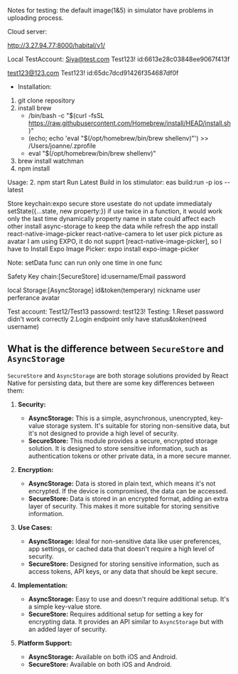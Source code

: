 Notes for testing:
the default image(1&5) in simulator have problems in uploading process.

Cloud server:
<!-- http://54.252.176.246:8000/habital/v1 -->
http://3.27.94.77:8000/habital/v1/

Local TestAccount:
Siya@test.com
Test123!
id:6613e28c03848ee9067f413f

test123@123.com
Test123!
id:65dc7dcd91426f354687df0f

- Installation:
1. git clone repository
2. install brew
   - /bin/bash -c "$(curl -fsSL https://raw.githubusercontent.com/Homebrew/install/HEAD/install.sh)"
   - (echo; echo 'eval "$(/opt/homebrew/bin/brew shellenv)"') >> /Users/joanne/.zprofile
   - eval "$(/opt/homebrew/bin/brew shellenv)"
3. brew install watchman
4. npm install

Usage:
2. npm start
Run Latest Build in Ios stimulator:
eas build:run -p ios --latest

Store keychain:expo secure store
usestate do not update immediataly
setState({...state, new property:})
if use twice in a function, it would work only the last time dynamically
property name in state could affect each other
install async-storage to keep the data while refresh the app
install react-native-image-picker react-native-camera to let user pick picture as avatar
I am using EXPO, it do not supprt [react-native-image-picker], so I have to Install Expo Image Picker:
expo install expo-image-picker

Note: setData func can run only one time in one func


Safety Key chain:[SecureStore]
id:username/Email
password

local Storage:[AsyncStorage]
id&token(temperary)
nickname
user perferance
avatar


Test account:
Test12/Test13
passowrd: test123!
Testing: 
1.Reset password didn't work correctly
2.Login endpoint only have status&token(need username)

## What is the difference between `SecureStore` and `AsyncStorage`

`SecureStore` and `AsyncStorage` are both storage solutions provided by React Native for persisting data, but there are some key differences between them:

1. **Security:**
   - **AsyncStorage:** This is a simple, asynchronous, unencrypted, key-value storage system. It's suitable for storing non-sensitive data, but it's not designed to provide a high level of security.
   - **SecureStore:** This module provides a secure, encrypted storage solution. It is designed to store sensitive information, such as authentication tokens or other private data, in a more secure manner.

2. **Encryption:**
   - **AsyncStorage:** Data is stored in plain text, which means it's not encrypted. If the device is compromised, the data can be accessed.
   - **SecureStore:** Data is stored in an encrypted format, adding an extra layer of security. This makes it more suitable for storing sensitive information.

3. **Use Cases:**
   - **AsyncStorage:** Ideal for non-sensitive data like user preferences, app settings, or cached data that doesn't require a high level of security.
   - **SecureStore:** Designed for storing sensitive information, such as access tokens, API keys, or any data that should be kept secure.

4. **Implementation:**
   - **AsyncStorage:** Easy to use and doesn't require additional setup. It's a simple key-value store.
   - **SecureStore:** Requires additional setup for setting a key for encrypting data. It provides an API similar to `AsyncStorage` but with an added layer of security.

5. **Platform Support:**
   - **AsyncStorage:** Available on both iOS and Android.
   - **SecureStore:** Available on both iOS and Android.

